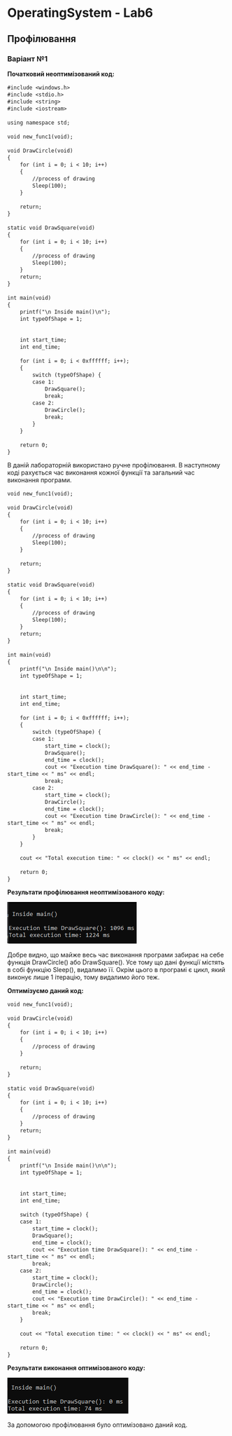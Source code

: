 # OperatingSystem - Lab6

##  Профілювання

### Варіант №1 
**Початковий неоптимізований код:**
```
#include <windows.h>
#include <stdio.h>
#include <string>
#include <iostream>

using namespace std;

void new_func1(void);

void DrawCircle(void)
{
	for (int i = 0; i < 10; i++)
	{
		//process of drawing
		Sleep(100);
	}

	return;
}

static void DrawSquare(void)
{
	for (int i = 0; i < 10; i++)
	{
		//process of drawing
		Sleep(100);
	}
	return;
}

int main(void)
{
	printf("\n Inside main()\n");
	int typeOfShape = 1;


	int start_time;
	int end_time;

	for (int i = 0; i < 0xffffff; i++);
	{
		switch (typeOfShape) {
		case 1:
			DrawSquare();
			break;
		case 2:
			DrawCircle();
			break;
		}
	}

	return 0;
}
```

В даній лабораторній використано ручне профілювання. В наступному коді рахується час виконання кожної функції та загальний час виконання програми. 

```
void new_func1(void);

void DrawCircle(void)
{
	for (int i = 0; i < 10; i++)
	{
		//process of drawing
		Sleep(100);
	}

	return;
}

static void DrawSquare(void)
{
	for (int i = 0; i < 10; i++)
	{
		//process of drawing
		Sleep(100);
	}
	return;
}

int main(void)
{
	printf("\n Inside main()\n\n");
	int typeOfShape = 1;


	int start_time;
	int end_time;

	for (int i = 0; i < 0xffffff; i++);
	{
		switch (typeOfShape) {
		case 1:
			start_time = clock();
			DrawSquare();
			end_time = clock();
			cout << "Execution time DrawSquare(): " << end_time - start_time << " ms" << endl;
			break;
		case 2:
			start_time = clock();
			DrawCircle();
			end_time = clock();
			cout << "Execution time DrawCircle(): " << end_time - start_time << " ms" << endl;
			break;
		}
	}

	cout << "Total execution time: " << clock() << " ms" << endl;

	return 0;
}
```

**Результати профілювання неоптимізованого коду:**

![Screenshot1](https://github.com/Wistony/OperatingSystem_Labs/blob/master/Lab6_Profiling/img/1.png)

Добре видно, що майже весь час виконання програми забирає на себе функція DrawCircle() або DrawSquare(). Усе тому що дані функції містять в собі функцію Sleep(), видалимо її. Окрім цього в програмі є цикл, який виконує лише 1 ітерацію, тому видалимо його теж.

**Оптимізуємо даний код:** 

```
void new_func1(void);

void DrawCircle(void)
{
	for (int i = 0; i < 10; i++)
	{
		//process of drawing
	}

	return;
}

static void DrawSquare(void)
{
	for (int i = 0; i < 10; i++)
	{
		//process of drawing
	}
	return;
}

int main(void)
{
	printf("\n Inside main()\n\n");
	int typeOfShape = 1;


	int start_time;
	int end_time;

	switch (typeOfShape) {
	case 1:
		start_time = clock();
		DrawSquare();
		end_time = clock();
		cout << "Execution time DrawSquare(): " << end_time - start_time << " ms" << endl;
		break;
	case 2:
		start_time = clock();
		DrawCircle();
		end_time = clock();
		cout << "Execution time DrawCircle(): " << end_time - start_time << " ms" << endl;
		break;
	}

	cout << "Total execution time: " << clock() << " ms" << endl;

	return 0;
}
```

**Результати виконання оптимізованого коду:**

![Screenshot1](https://github.com/Wistony/OperatingSystem_Labs/blob/master/Lab6_Profiling/img/2.png)

За допомогою профілювання було оптимізовано даний код. 






